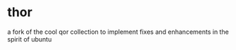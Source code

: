 # thor
a fork of the cool qor collection to implement fixes and enhancements in the spirit of ubuntu
